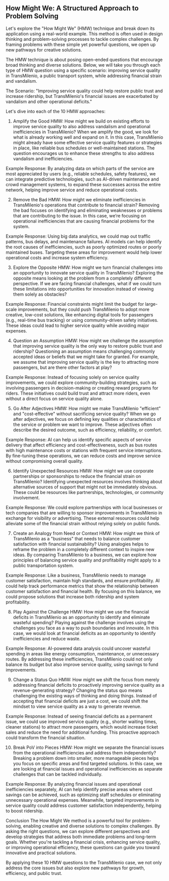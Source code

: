 ## How Might We: A Structured Approach to Problem Solving
Let's explore the "How Might We" (HMW) technique and break down its application using a real-world example. This method is often used in design thinking and problem-solving processes to tackle complex challenges. By framing problems with these simple yet powerful questions, we open up new pathways for creative solutions.

The HMW technique is about posing open-ended questions that encourage broad thinking and diverse solutions. Below, we will take you through each type of HMW question using a specific scenario: improving service quality in TransMilenio, a public transport system, while addressing financial strain and vandalism.

The Scenario:
"Improving service quality could help restore public trust and increase ridership, but TransMilenio's financial issues are exacerbated by vandalism and other operational deficits."

Let's dive into each of the 10 HMW approaches:

1. Amplify the Good
HMW: How might we build on existing efforts to improve service quality to also address vandalism and operational inefficiencies in TransMilenio?
When we amplify the good, we look for what is already working well and expand on it. In this case, TransMilenio might already have some effective service quality features or strategies in place, like reliable bus schedules or well-maintained stations. The question encourages us to enhance these strengths to also address vandalism and inefficiencies.

Example Response: By analyzing data on which parts of the service are most appreciated by users (e.g., reliable schedules, safety features), we can integrate predictive technologies, such as AI-driven maintenance and crowd management systems, to expand these successes across the entire network, helping improve service and reduce operational costs.

2. Remove the Bad
HMW: How might we eliminate inefficiencies in TransMilenio's operations that contribute to financial strain?
Removing the bad focuses on identifying and eliminating weaknesses or problems that are contributing to the issue. In this case, we’re focusing on operational inefficiencies that are causing financial problems for the system.

Example Response: Using big data analytics, we could map out traffic patterns, bus delays, and maintenance failures. AI models can help identify the root causes of inefficiencies, such as poorly optimized routes or poorly maintained buses. Targeting these areas for improvement would help lower operational costs and increase system efficiency.

3. Explore the Opposite
HMW: How might we turn financial challenges into an opportunity to innovate service quality in TransMilenio?
Exploring the opposite means looking at the problem from a completely different perspective. If we are facing financial challenges, what if we could turn these limitations into opportunities for innovation instead of viewing them solely as obstacles?

Example Response: Financial constraints might limit the budget for large-scale improvements, but they could push TransMilenio to adopt more creative, low-cost solutions, like enhancing digital tools for passengers (e.g., real-time bus tracking) or using community-driven safety initiatives. These ideas could lead to higher service quality while avoiding major expenses.

4. Question an Assumption
HMW: How might we challenge the assumption that improving service quality is the only way to restore public trust and ridership?
Questioning an assumption means challenging commonly accepted ideas or beliefs that we might take for granted. For example, we assume that improving service quality is the key to attracting more passengers, but are there other factors at play?

Example Response: Instead of focusing solely on service quality improvements, we could explore community-building strategies, such as involving passengers in decision-making or creating reward programs for riders. These initiatives could build trust and attract more riders, even without a direct focus on service quality alone.

5. Go After Adjectives
HMW: How might we make TransMilenio "efficient" and "cost-effective" without sacrificing service quality?
When we go after adjectives, we focus on defining key qualities or characteristics of the service or problem we want to improve. These adjectives often describe the desired outcome, such as efficiency, reliability, or comfort.

Example Response: AI can help us identify specific aspects of service delivery that affect efficiency and cost-effectiveness, such as bus routes with high maintenance costs or stations with frequent service interruptions. By fine-tuning these operations, we can reduce costs and improve service without compromising overall quality.

6. Identify Unexpected Resources
HMW: How might we use corporate partnerships or sponsorships to reduce the financial strain on TransMilenio?
Identifying unexpected resources involves thinking about alternative sources of support that might not be immediately obvious. These could be resources like partnerships, technologies, or community involvement.

Example Response: We could explore partnerships with local businesses or tech companies that are willing to sponsor improvements in TransMilenio in exchange for visibility or advertising. These external resources could help alleviate some of the financial strain without relying solely on public funds.

7. Create an Analogy from Need or Context
HMW: How might we think of TransMilenio as a "business" that needs to balance customer satisfaction with financial sustainability?
Using analogies helps to reframe the problem in a completely different context to inspire new ideas. By comparing TransMilenio to a business, we can explore how principles of balancing service quality and profitability might apply to a public transportation system.

Example Response: Like a business, TransMilenio needs to manage customer satisfaction, maintain high standards, and ensure profitability. AI could help track performance metrics that show the relationship between customer satisfaction and financial health. By focusing on this balance, we could propose solutions that increase both ridership and system profitability.

8. Play Against the Challenge
HMW: How might we use the financial deficits in TransMilenio as an opportunity to identify and eliminate wasteful spending?
Playing against the challenge involves using the challenges you face as a way to push boundaries and innovate. In this case, we would look at financial deficits as an opportunity to identify inefficiencies and reduce waste.

Example Response: AI-powered data analysis could uncover wasteful spending in areas like energy consumption, maintenance, or unnecessary routes. By addressing these inefficiencies, TransMilenio could not only balance its budget but also improve service quality, using savings to fund improvements.

9. Change a Status Quo
HMW: How might we shift the focus from merely addressing financial deficits to proactively improving service quality as a revenue-generating strategy?
Changing the status quo means challenging the existing ways of thinking and doing things. Instead of accepting that financial deficits are just a cost, we could shift the mindset to view service quality as a way to generate revenue.

Example Response: Instead of seeing financial deficits as a permanent issue, we could use improved service quality (e.g., shorter waiting times, cleaner stations) to attract more passengers, which would increase ticket sales and reduce the need for additional funding. This proactive approach could transform the financial situation.

10. Break PoV into Pieces
HMW: How might we separate the financial issues from the operational inefficiencies and address them independently?
Breaking a problem down into smaller, more manageable pieces helps you focus on specific areas and find targeted solutions. In this case, we are looking at financial issues and operational inefficiencies as separate challenges that can be tackled individually.

Example Response: By analyzing financial issues and operational inefficiencies separately, AI can help identify precise areas where cost savings can be achieved, such as optimizing staff schedules or eliminating unnecessary operational expenses. Meanwhile, targeted improvements in service quality could address customer satisfaction independently, helping to boost ridership.

Conclusion
The How Might We method is a powerful tool for problem-solving, enabling creative and diverse solutions to complex challenges. By asking the right questions, we can explore different perspectives and develop strategies that address both immediate problems and long-term goals. Whether you're tackling a financial crisis, enhancing service quality, or improving operational efficiency, these questions can guide you toward innovative and practical solutions.

By applying these 10 HMW questions to the TransMilenio case, we not only address the core issues but also explore new pathways for growth, efficiency, and public trust.






